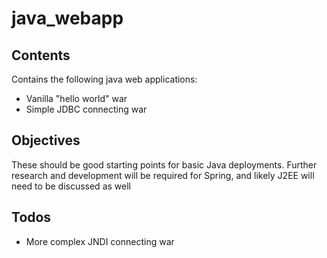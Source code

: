 java_webapp
===========

Contents
--------

Contains the following java web applications:

- Vanilla "hello world" war
- Simple JDBC connecting war

Objectives
----------
These should be good starting points for basic Java deployments. Further research and development will be required for Spring, and likely J2EE will need to be discussed as well 

Todos
-----

- More complex JNDI connecting war